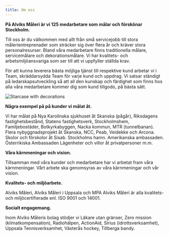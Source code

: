 ```yaml
---
title: Om oss
---
```

**På Alviks Måleri är vi 125 medarbetare som målar och förskönar Stockholm.**

Till oss är du välkommen med allt från små servicejobb till stora målerientreprenader som sträcker sig över flera år och kräver stora personalresurser. Bland våra medarbetare finns traditionella målare, servicemålare och dekorationsmålare. Vi har kvalitets- och arbetsmiljöansvariga som ser till att vi uppfyller ställda krav.

För att kunna leverera bästa möjliga tjänst till respektive kund arbetar vi i Team, skräddarsydda Team för varje kund och uppdrag. Vi satsar ständigt på ledarskapsutveckling så att all den kunskap och färdighet som finns hos alla våra medarbetare kommer dig som kund tillgodo, på bästa sätt.

![Starcase with decorations](/img/kontorstockholm.jpg)

**Några exempel på på kunder vi målat åt.**

Vi har målat på Nya Karolinska sjukhuset åt Skanska (pågår), Riksdagens fastighetsbestånd, Statens fastighetsverk, Stockholmshem, Familjebostäder, Botkyrkabyggen, Nacka kommun, MTR (tunnelbanan). Flera nybyggnadsprojekt åt Skanska, NCC, Peab, Veidekke och Arcona. Skolor och förskolor åt Sisab. Stockholms hamn. Amerikanska ambassaden. Österrikiska Ambassaden Lägenheter och villor åt privatpersoner m.m.

**Våra kärnmeningar och vision.**

Tillsamman med våra kunder och medarbetare har vi arbetat fram våra kärnmeningar. Vårt arbete ska genomsyras av våra kärnmeningar och vår vision.

**Kvalitets- och miljöarbete.**

Alviks Måleri, Alviks Måleri i Uppsala och MPA Alviks Måleri är alla kvalitets- och miljöcertifierade enl. ISO 9001 och 14001.

**Socialt engagemang.**

Inom Alviks Måleris bolag stödjer vi Läkare utan gränser, Zero mission (klimatkompensation),  Radiohälpen, ActionAid, Sirius (idrottsverksamhet), Uppsala Tennisverksamhet, Västerås hockey, Tillberga bandy.
